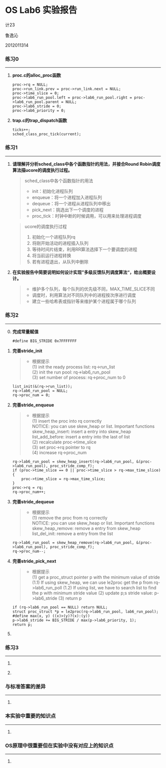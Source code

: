 # OS Lab6 实验报告

计23

鲁逸沁

2012011314

### 练习0
---
1.	<b>proc.c的alloc_proc函数</b>
	
	```
	proc->rq = NULL;
    proc->run_link.prev = proc->run_link.next = NULL;
    proc->time_slice = 0;
    proc->lab6_run_pool.left = proc->lab6_run_pool.right = proc->lab6_run_pool.parent = NULL;
    proc->lab6_stride = 0;
    proc->lab6_priority = 0;
	```

2.	<b>trap.c的trap_dispatch函数</b>

	```
	ticks++;
	sched_class_proc_tick(current);
	```

### 练习1
---
1.	<b>请理解并分析sched_class中各个函数指针的用法，并接合Round Robin调度算法描ucore的调度执行过程。</b>

	> sched_class中各个函数指针的用法
	> * init：初始化进程队列
	> * enqueue：将一个进程加入进程队列
	> * dequeue：将一个进程从进程队列中移出
	> * pick_next：挑选出下一个调度的进程
	> * proc_tick：时钟中断的时候调用，可以用来处理进程调度
	
	> ucore的调度执行过程
	> 1. 初始化一个进程队列rq
	> 2. 将刚开始活动的进程插入队列
	> 3. 等待时间片结束，利用RR算法选择下一个要调度的进程
	> 4. 将当前运行进程转换
	> 5. 若有进程退出，从队列中删除

2.	<b>在实验报告中简要说明如何设计实现”多级反馈队列调度算法“，给出概要设计。</b>

	> * 维护多个队列，每个队列的优先级不同，MAX_TIME_SLICE不同
	> * 调度时，利用算法对不同队列中的进程按次序进行调度
	> * 建立一些哈希表或指针等来维护某个进程属于哪个队列

### 练习2
---
0.	<b>完成常量赋值</b>
	
	>
	```
	#define BIG_STRIDE 0x7FFFFFFF
	```
	
1.	<b>完善stride_init</b>

	> * 根据提示<br/>
	(1) init the ready process list: rq->run_list<br/>
    (2) init the run pool: rq->lab6_run_pool<br/>
    (3) set number of process: rq->proc_num to 0
    ```
    list_init(&(rq->run_list));
	rq->lab6_run_pool = NULL;
	rq->proc_num = 0;
    ```

2.	<b>完善stride_enqueue</b>

	> * 根据提示<br/>
    (1) insert the proc into rq correctly<br/>
    NOTICE: you can use skew_heap or list. Important functions<br/>
    	skew_heap_insert: insert a entry into skew_heap<br/>
    	list_add_before: insert  a entry into the last of list<br/>
    (2) recalculate proc->time_slice<br/>
    (3) set proc->rq pointer to rq<br/>
    (4) increase rq->proc_num
    ```
    rq->lab6_run_pool = skew_heap_insert(rq->lab6_run_pool, &(proc->lab6_run_pool), proc_stride_comp_f);
	if (proc->time_slice == 0 || proc->time_slice > rq->max_time_slice) {
		proc->time_slice = rq->max_time_slice;
	}
	proc->rq = rq;
	rq->proc_num++;
    ```
    
3.	<b>完善stride_dequeue</b>
	
	> * 根据提示<br/>
	(1) remove the proc from rq correctly<br/>
    NOTICE: you can use skew_heap or list. Important functions<br/>
    	skew_heap_remove: remove a entry from skew_heap<br/>
    	list_del_init: remove a entry from the  list<br/>
    ```
    rq->lab6_run_pool = skew_heap_remove(rq->lab6_run_pool, &(proc->lab6_run_pool), proc_stride_comp_f);
	rq->proc_num--;
    ```

4.	<b>完善stride_pick_next</b>

	> * 根据提示<br/>
	(1) get a  proc_struct pointer p  with the minimum value of stride
    	(1.1) If using skew_heap, we can use le2proc get the p from rq->lab6_run_poll
    	(1.2) If using list, we have to search list to find the p with minimum stride value
    (2) update p;s stride value: p->lab6_stride
    (3) return p
    ```
    if (rq->lab6_run_pool == NULL) return NULL;
	struct proc_struct *p = le2proc(rq->lab6_run_pool, lab6_run_pool);
	#define max(x, y) ((x)>(y)?(x):(y))
	p->lab6_stride += BIG_STRIDE / max(p->lab6_priority, 1);
	return p;
    ```

5.	


### 练习3
---
1.	<b></b>
	
	
2.	<b></b>

### 与标准答案的差异
---
1.	

### 本实验中重要的知识点
---
1.	

### OS原理中很重要但在实验中没有对应上的知识点
---
1.	
